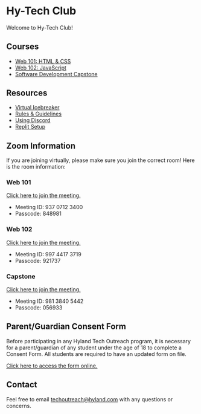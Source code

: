 <style>
  .markdown-body > h1:first-child:not([id]) {
    display: none;
  }

  h1#hy-tech-club {
    margin-top: 0 !important;
  }
</style>

# Hy-Tech Club
Welcome to Hy-Tech Club!

## Courses
- [Web 101: HTML & CSS](/web-101)
- [Web 102: JavaScript](/web-102)
- [Software Development Capstone](/capstone)

## Resources
- [Virtual Icebreaker](/VirtualIcebreaker)
- [Rules & Guidelines](/RulesAndGuidelines)
- [Using Discord](/DiscordUse)
- [Replit Setup](/ReplitSetup)

## Zoom Information
If you are joining virtually, please make sure you join the correct room! Here is the room information:

### Web 101
[Click here to join the meeting.](https://hyland.zoom.us/j/93707123400?pwd=Wk5vaHFEb2I1Wm9Bb1krc1JKUnkzUT09)

- Meeting ID: 937 0712 3400
- Passcode: 848981

### Web 102
[Click here to join the meeting.](https://hyland.zoom.us/j/99744173719?pwd=dGJLRjVLdDJJMUl3VXpralJiSy9Bdz09)

- Meeting ID: 997 4417 3719
- Passcode: 921737

### Capstone
[Click here to join the meeting.](https://hyland.zoom.us/j/98138405442?pwd=UUExSEdhSjc1WGRYOFgwWmVHamJrQT09)

- Meeting ID: 981 3840 5442
- Passcode: 056933

## Parent/Guardian Consent Form
Before participating in any Hyland Tech Outreach program, it is necessary for a parent/guardian of any student under the age of 18 to complete a Consent Form. All students are required to have an updated form on file.

[Click here to access the form online.](https://unityforms.onbase.com/HSIDB/UnityForm.aspx?d1=AXqj5WtCdyBSP534QS%2bymO7giKPJqgRe0JvlfCPbrVKTSQ5CeLzlqyJqSFofoXf2%2fLm1tziXizPoWedY3oo0Ff8BYz3%2bWSDjX8JsPBVEQ68sFTg%2be%2bztiTe7qXhuFsIP6RVeH4uaoVUZvOwoGP5MJdybqMRrkdlPg7n0HQq%2b03fYaGCHuMTrcgd3xVYRQTtHcGVbF%2f9ge37RyeSM6tW3DNOA6Rk1qQ%2bwqehGr6BqXkDl4Hizr1%2bMzCdHnpVWatT87A%3d%3d&_ga=2.25243006.2103430845.1587136770-78961992.1520540426)

## Contact
Feel free to email [techoutreach@hyland.com](mailto:techoutreach@hyland.com) with any questions or concerns.
